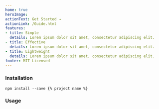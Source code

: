 ```yaml
---
home: true
heroImage: 
actionText: Get Started →
actionLink: /Guide.html
features:
- title: Simple
  details: Lorem ipsum dolor sit amet, consectetur adipiscing elit.
- title: Effective
  details: Lorem ipsum dolor sit amet, consectetur adipiscing elit.
- title: Lightweight
  details: Lorem ipsum dolor sit amet, consectetur adipiscing elit.
footer: MIT Licensed
---
```


### Installation

```
npm install --save {% project name %}
```

### Usage


